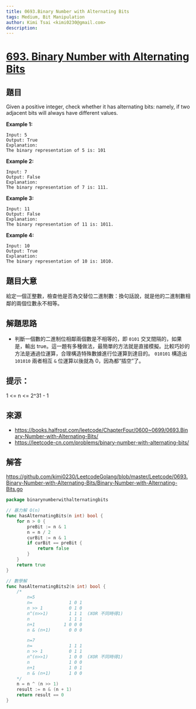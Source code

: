 ```yaml
---
title: 0693.Binary Number with Alternating Bits
tags: Medium, Bit Manipulation
author: Kimi Tsai <kimi0230@gmail.com>
description:
---
```

# [693. Binary Number with Alternating Bits](https://leetcode.com/problems/binary-number-with-alternating-bits/)

## 題目

Given a positive integer, check whether it has alternating bits: namely, if two adjacent bits will always have different values.

**Example 1:**

    Input: 5
    Output: True
    Explanation:
    The binary representation of 5 is: 101

**Example 2:**

    Input: 7
    Output: False
    Explanation:
    The binary representation of 7 is: 111.

**Example 3:**

    Input: 11
    Output: False
    Explanation:
    The binary representation of 11 is: 1011.

**Example 4:**

    Input: 10
    Output: True
    Explanation:
    The binary representation of 10 is: 1010.


## 題目大意

給定一個正整數，檢查他是否為交替位二進制數：換句話說，就是他的二進制數相鄰的兩個位數永不相等。

## 解題思路

- 判斷一個數的二進制位相鄰兩個數是不相等的，即 `0101` 交叉間隔的，如果是，輸出 true。這一題有多種做法，最簡單的方法就是直接模擬。比較巧妙的方法是通過位運算，合理構造特殊數據進行位運算到達目的。 `010101` 構造出 `101010` 兩者相互 `&` 位運算以後就為 0，因為都“插空”了。

## 提示：
1 <= n <= 2^31 - 1

## 來源
* https://books.halfrost.com/leetcode/ChapterFour/0600~0699/0693.Binary-Number-with-Alternating-Bits/
* https://leetcode-cn.com/problems/binary-number-with-alternating-bits/

## 解答
https://github.com/kimi0230/LeetcodeGolang/blob/master/Leetcode/0693.Binary-Number-with-Alternating-Bits/Binary-Number-with-Alternating-Bits.go

```go
package binarynumberwithalternatingbits

// 暴力解 O(n)
func hasAlternatingBits(n int) bool {
	for n > 0 {
		preBit := n & 1
		n = n / 2
		curBit := n & 1
		if curBit == preBit {
			return false
		}
	}
	return true
}

// 數學解
func hasAlternatingBits2(n int) bool {
	/*
		n=5
		n=				1 0 1
		n >> 1			0 1 0
		n^(n>>1)		1 1 1  (XOR 不同時得1)
		n               1 1 1
		n+1			  1 0 0 0
		n & (n+1)	    0 0 0

		n=7
		n=				1 1 1
		n >> 1			0 1 1
		n^(n>>1)		1 0 0  (XOR 不同時得1)
		n               1 0 0
		n+1			    1 0 1
		n & (n+1)	    1 0 0
	*/
	n = n ^ (n >> 1)
	result := n & (n + 1)
	return result == 0
}
```
